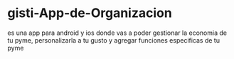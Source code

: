 # gisti-App-de-Organizacion
es una app para android y ios donde vas a poder gestionar la economia de tu pyme, personalizarla a tu gusto y agregar funciones especificas de tu pyme

